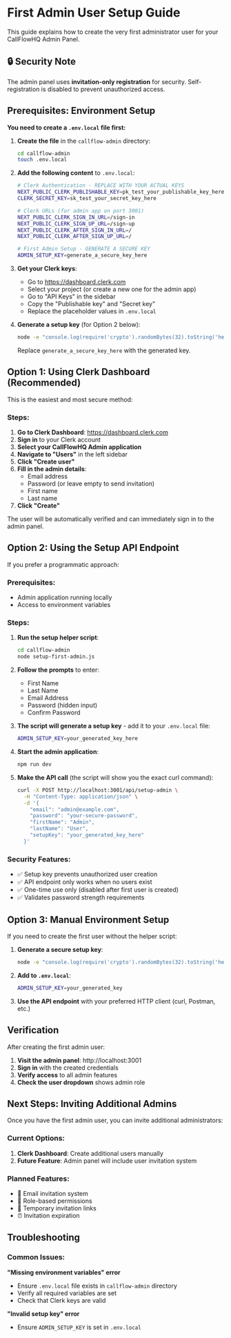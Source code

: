 # First Admin User Setup Guide

This guide explains how to create the very first administrator user for your CallFlowHQ Admin Panel.

## 🔒 Security Note

The admin panel uses **invitation-only registration** for security. Self-registration is disabled to prevent unauthorized access.

## Prerequisites: Environment Setup

**You need to create a `.env.local` file first:**

1. **Create the file** in the `callflow-admin` directory:

   ```bash
   cd callflow-admin
   touch .env.local
   ```

2. **Add the following content** to `.env.local`:

   ```bash
   # Clerk Authentication - REPLACE WITH YOUR ACTUAL KEYS
   NEXT_PUBLIC_CLERK_PUBLISHABLE_KEY=pk_test_your_publishable_key_here
   CLERK_SECRET_KEY=sk_test_your_secret_key_here

   # Clerk URLs (for admin app on port 3001)
   NEXT_PUBLIC_CLERK_SIGN_IN_URL=/sign-in
   NEXT_PUBLIC_CLERK_SIGN_UP_URL=/sign-up
   NEXT_PUBLIC_CLERK_AFTER_SIGN_IN_URL=/
   NEXT_PUBLIC_CLERK_AFTER_SIGN_UP_URL=/

   # First Admin Setup - GENERATE A SECURE KEY
   ADMIN_SETUP_KEY=generate_a_secure_key_here
   ```

3. **Get your Clerk keys**:

   - Go to https://dashboard.clerk.com
   - Select your project (or create a new one for the admin app)
   - Go to "API Keys" in the sidebar
   - Copy the "Publishable key" and "Secret key"
   - Replace the placeholder values in `.env.local`

4. **Generate a setup key** (for Option 2 below):
   ```bash
   node -e "console.log(require('crypto').randomBytes(32).toString('hex'))"
   ```
   Replace `generate_a_secure_key_here` with the generated key.

## Option 1: Using Clerk Dashboard (Recommended)

This is the easiest and most secure method:

### Steps:

1. **Go to Clerk Dashboard**: https://dashboard.clerk.com
2. **Sign in** to your Clerk account
3. **Select your CallFlowHQ Admin application**
4. **Navigate to "Users"** in the left sidebar
5. **Click "Create user"**
6. **Fill in the admin details**:
   - Email address
   - Password (or leave empty to send invitation)
   - First name
   - Last name
7. **Click "Create"**

The user will be automatically verified and can immediately sign in to the admin panel.

## Option 2: Using the Setup API Endpoint

If you prefer a programmatic approach:

### Prerequisites:

- Admin application running locally
- Access to environment variables

### Steps:

1. **Run the setup helper script**:

   ```bash
   cd callflow-admin
   node setup-first-admin.js
   ```

2. **Follow the prompts** to enter:

   - First Name
   - Last Name
   - Email Address
   - Password (hidden input)
   - Confirm Password

3. **The script will generate a setup key** - add it to your `.env.local` file:

   ```bash
   ADMIN_SETUP_KEY=your_generated_key_here
   ```

4. **Start the admin application**:

   ```bash
   npm run dev
   ```

5. **Make the API call** (the script will show you the exact curl command):
   ```bash
   curl -X POST http://localhost:3001/api/setup-admin \
     -H "Content-Type: application/json" \
     -d '{
       "email": "admin@example.com",
       "password": "your-secure-password",
       "firstName": "Admin",
       "lastName": "User",
       "setupKey": "your_generated_key_here"
     }'
   ```

### Security Features:

- ✅ Setup key prevents unauthorized user creation
- ✅ API endpoint only works when no users exist
- ✅ One-time use only (disabled after first user is created)
- ✅ Validates password strength requirements

## Option 3: Manual Environment Setup

If you need to create the first user without the helper script:

1. **Generate a secure setup key**:

   ```bash
   node -e "console.log(require('crypto').randomBytes(32).toString('hex'))"
   ```

2. **Add to `.env.local`**:

   ```bash
   ADMIN_SETUP_KEY=your_generated_key
   ```

3. **Use the API endpoint** with your preferred HTTP client (curl, Postman, etc.)

## Verification

After creating the first admin user:

1. **Visit the admin panel**: http://localhost:3001
2. **Sign in** with the created credentials
3. **Verify access** to all admin features
4. **Check the user dropdown** shows admin role

## Next Steps: Inviting Additional Admins

Once you have the first admin user, you can invite additional administrators:

### Current Options:

1. **Clerk Dashboard**: Create additional users manually
2. **Future Feature**: Admin panel will include user invitation system

### Planned Features:

- 📧 Email invitation system
- 👥 Role-based permissions
- 🔐 Temporary invitation links
- ⏰ Invitation expiration

## Troubleshooting

### Common Issues:

**"Missing environment variables" error**

- Ensure `.env.local` file exists in `callflow-admin` directory
- Verify all required variables are set
- Check that Clerk keys are valid

**"Invalid setup key" error**

- Ensure `ADMIN_SETUP_KEY` is set in `.env.local`
